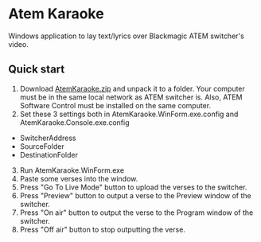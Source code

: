 # Atem Karaoke
Windows application to lay text/lyrics over Blackmagic ATEM switcher's video. 

## Quick start
1. Download [AtemKaraoke.zip](https://github.com/EdMalashkin/AtemKaraoke/releases/latest) 
and unpack it to a folder. Your computer must be in the same local network as ATEM switcher is. Also, ATEM Software Control must be installed on the same computer.
2. Set these 3 settings both in AtemKaraoke.WinForm.exe.config and AtemKaraoke.Console.exe.config
  - SwitcherAddress
  - SourceFolder
  - DestinationFolder
3. Run AtemKaraoke.WinForm.exe
4. Paste some verses into the window. 
5. Press "Go To Live Mode" button to upload the verses to the switcher.
6. Press "Preview" button to output a verse to the Preview window of the switcher.
7. Press "On air" button to output the verse to the Program window of the switcher.
8. Press "Off air" button to stop outputting the verse.
